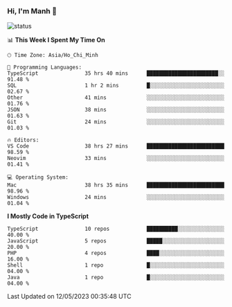 ### Hi, I'm Manh 👋

![status](https://badge.stateful.com/manhhn01/status.svg)

<!--START_SECTION:waka-->
📊 **This Week I Spent My Time On** 

```text
🕑︎ Time Zone: Asia/Ho_Chi_Minh

💬 Programming Languages: 
TypeScript               35 hrs 40 mins      ███████████████████████░░   91.48 % 
SQL                      1 hr 2 mins         █░░░░░░░░░░░░░░░░░░░░░░░░   02.67 % 
Other                    41 mins             ░░░░░░░░░░░░░░░░░░░░░░░░░   01.76 % 
JSON                     38 mins             ░░░░░░░░░░░░░░░░░░░░░░░░░   01.63 % 
Git                      24 mins             ░░░░░░░░░░░░░░░░░░░░░░░░░   01.03 % 

🔥 Editors: 
VS Code                  38 hrs 27 mins      █████████████████████████   98.59 % 
Neovim                   33 mins             ░░░░░░░░░░░░░░░░░░░░░░░░░   01.41 % 

💻 Operating System: 
Mac                      38 hrs 35 mins      █████████████████████████   98.96 % 
Windows                  24 mins             ░░░░░░░░░░░░░░░░░░░░░░░░░   01.04 % 
```

**I Mostly Code in TypeScript** 

```text
TypeScript               10 repos            ██████████░░░░░░░░░░░░░░░   40.00 % 
JavaScript               5 repos             █████░░░░░░░░░░░░░░░░░░░░   20.00 % 
PHP                      4 repos             ████░░░░░░░░░░░░░░░░░░░░░   16.00 % 
Shell                    1 repo              █░░░░░░░░░░░░░░░░░░░░░░░░   04.00 % 
Java                     1 repo              █░░░░░░░░░░░░░░░░░░░░░░░░   04.00 % 
```




 Last Updated on 12/05/2023 00:35:48 UTC
<!--END_SECTION:waka-->
